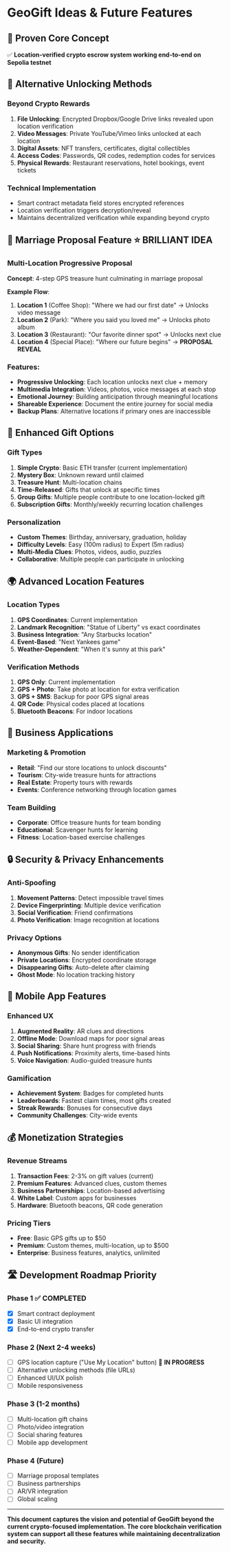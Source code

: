 # GeoGift Ideas & Future Features

## 🎯 **Proven Core Concept**
✅ **Location-verified crypto escrow system working end-to-end on Sepolia testnet**

## 🚀 **Alternative Unlocking Methods**

### **Beyond Crypto Rewards**
1. **File Unlocking**: Encrypted Dropbox/Google Drive links revealed upon location verification
2. **Video Messages**: Private YouTube/Vimeo links unlocked at each location
3. **Digital Assets**: NFT transfers, certificates, digital collectibles
4. **Access Codes**: Passwords, QR codes, redemption codes for services
5. **Physical Rewards**: Restaurant reservations, hotel bookings, event tickets

### **Technical Implementation**
- Smart contract metadata field stores encrypted references
- Location verification triggers decryption/reveal
- Maintains decentralized verification while expanding beyond crypto

## 💍 **Marriage Proposal Feature** ⭐ **BRILLIANT IDEA**

### **Multi-Location Progressive Proposal**
**Concept**: 4-step GPS treasure hunt culminating in marriage proposal

**Example Flow**:
1. **Location 1** (Coffee Shop): "Where we had our first date" → Unlocks video message
2. **Location 2** (Park): "Where you said you loved me" → Unlocks photo album  
3. **Location 3** (Restaurant): "Our favorite dinner spot" → Unlocks next clue
4. **Location 4** (Special Place): "Where our future begins" → **PROPOSAL REVEAL**

### **Features**:
- **Progressive Unlocking**: Each location unlocks next clue + memory
- **Multimedia Integration**: Videos, photos, voice messages at each stop
- **Emotional Journey**: Building anticipation through meaningful locations
- **Shareable Experience**: Document the entire journey for social media
- **Backup Plans**: Alternative locations if primary ones are inaccessible

## 🎁 **Enhanced Gift Options**

### **Gift Types**
1. **Simple Crypto**: Basic ETH transfer (current implementation)
2. **Mystery Box**: Unknown reward until claimed
3. **Treasure Hunt**: Multi-location chains
4. **Time-Released**: Gifts that unlock at specific times
5. **Group Gifts**: Multiple people contribute to one location-locked gift
6. **Subscription Gifts**: Monthly/weekly recurring location challenges

### **Personalization**
- **Custom Themes**: Birthday, anniversary, graduation, holiday
- **Difficulty Levels**: Easy (100m radius) to Expert (5m radius)
- **Multi-Media Clues**: Photos, videos, audio, puzzles
- **Collaborative**: Multiple people can participate in unlocking

## 🌍 **Advanced Location Features**

### **Location Types**
1. **GPS Coordinates**: Current implementation
2. **Landmark Recognition**: "Statue of Liberty" vs exact coordinates  
3. **Business Integration**: "Any Starbucks location"
4. **Event-Based**: "Next Yankees game"
5. **Weather-Dependent**: "When it's sunny at this park"

### **Verification Methods**
1. **GPS Only**: Current implementation
2. **GPS + Photo**: Take photo at location for extra verification
3. **GPS + SMS**: Backup for poor GPS signal areas
4. **QR Code**: Physical codes placed at locations
5. **Bluetooth Beacons**: For indoor locations

## 🏢 **Business Applications**

### **Marketing & Promotion**
- **Retail**: "Find our store locations to unlock discounts"
- **Tourism**: City-wide treasure hunts for attractions
- **Real Estate**: Property tours with rewards
- **Events**: Conference networking through location games

### **Team Building**
- **Corporate**: Office treasure hunts for team bonding
- **Educational**: Scavenger hunts for learning
- **Fitness**: Location-based exercise challenges

## 🔒 **Security & Privacy Enhancements**

### **Anti-Spoofing**
1. **Movement Patterns**: Detect impossible travel times
2. **Device Fingerprinting**: Multiple device verification
3. **Social Verification**: Friend confirmations
4. **Photo Verification**: Image recognition at locations

### **Privacy Options**
- **Anonymous Gifts**: No sender identification
- **Private Locations**: Encrypted coordinate storage
- **Disappearing Gifts**: Auto-delete after claiming
- **Ghost Mode**: No location tracking history

## 📱 **Mobile App Features**

### **Enhanced UX**
1. **Augmented Reality**: AR clues and directions
2. **Offline Mode**: Download maps for poor signal areas
3. **Social Sharing**: Share hunt progress with friends
4. **Push Notifications**: Proximity alerts, time-based hints
5. **Voice Navigation**: Audio-guided treasure hunts

### **Gamification**
- **Achievement System**: Badges for completed hunts
- **Leaderboards**: Fastest claim times, most gifts created
- **Streak Rewards**: Bonuses for consecutive days
- **Community Challenges**: City-wide events

## 💰 **Monetization Strategies**

### **Revenue Streams**
1. **Transaction Fees**: 2-3% on gift values (current)
2. **Premium Features**: Advanced clues, custom themes
3. **Business Partnerships**: Location-based advertising
4. **White Label**: Custom apps for businesses
5. **Hardware**: Bluetooth beacons, QR code generation

### **Pricing Tiers**
- **Free**: Basic GPS gifts up to $50
- **Premium**: Custom themes, multi-location, up to $500  
- **Enterprise**: Business features, analytics, unlimited

## 🛣️ **Development Roadmap Priority**

### **Phase 1** ✅ **COMPLETED**
- [x] Smart contract deployment
- [x] Basic UI integration  
- [x] End-to-end crypto transfer

### **Phase 2** (Next 2-4 weeks)
- [ ] GPS location capture ("Use My Location" button) 🔄 **IN PROGRESS**
- [ ] Alternative unlocking methods (file URLs)
- [ ] Enhanced UI/UX polish
- [ ] Mobile responsiveness

### **Phase 3** (1-2 months)
- [ ] Multi-location gift chains
- [ ] Photo/video integration
- [ ] Social sharing features
- [ ] Mobile app development

### **Phase 4** (Future)
- [ ] Marriage proposal templates
- [ ] Business partnerships
- [ ] AR/VR integration
- [ ] Global scaling

---

**This document captures the vision and potential of GeoGift beyond the current crypto-focused implementation. The core blockchain verification system can support all these features while maintaining decentralization and security.**